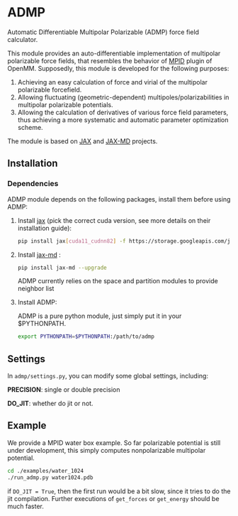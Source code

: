 # ADMP

Automatic Differentiable Multipolar Polarizable (ADMP) force field calculator. 

This module provides an auto-differentiable implementation of multipolar polarizable force fields, that resembles the behavior of [MPID](https://github.com/andysim/MPIDOpenMMPlugin) plugin of OpenMM. Supposedly, this module is developed for the following purposes:

1. Achieving an easy calculation of force and virial of the multipolar polarizable forcefield. 
2. Allowing fluctuating (geometric-dependent) multipoles/polarizabilities in multipolar polarizable potentials.
3. Allowing the calculation of derivatives of various force field parameters, thus achieving a more systematic and automatic parameter optimization scheme.

The module is based on [JAX](https://github.com/google/jax) and [JAX-MD](https://github.com/google/jax-md) projects. 



## Installation

### Dependencies

ADMP module depends on the following packages, install them before using ADMP:

1. Install [jax](https://github.com/google/jax) (pick the correct cuda version, see more details on their installation guide):

   ```bash
   pip install jax[cuda11_cudnn82] -f https://storage.googleapis.com/jax-releases/jax_releases.html
   ```

2. Install [jax-md](https://github.com/google/jax-md) :

   ```bash
   pip install jax-md --upgrade
   ```

   ADMP currently relies on the space and partition modules to provide neighbor list

3. Install ADMP:

   ADMP is a pure python module, just simply put it in your $PYTHONPATH.

   ```bash
   export PYTHONPATH=$PYTHONPATH:/path/to/admp	
   ```



## Settings

In `admp/settings.py`, you can modify some global settings, including:

**PRECISION**: single or double precision

**DO_JIT**: whether do jit or not.



## Example

We provide a MPID water box example. So far polarizable potential is still under development, this simply computes nonpolarizable multipolar potential.

```bash
cd ./examples/water_1024
./run_admp.py water1024.pdb
```

if `DO_JIT = True`, then the first run would be a bit slow, since it tries to do the jit compilation. Further executions of `get_forces` or `get_energy` should be much faster.

